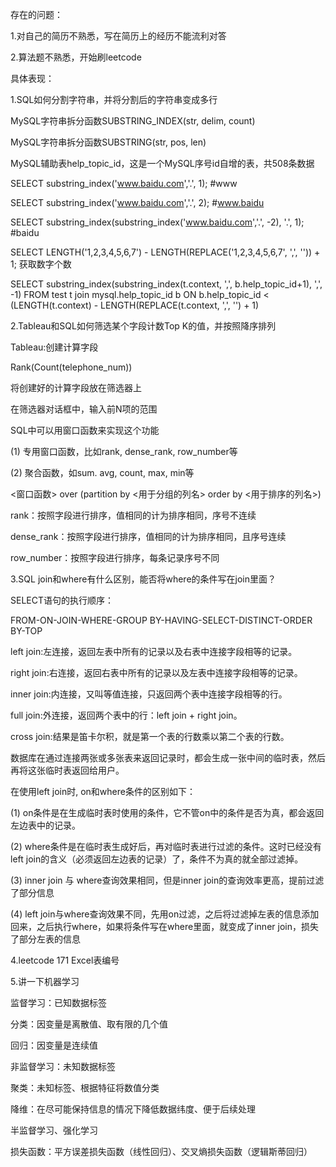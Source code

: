 存在的问题：

1.对自己的简历不熟悉，写在简历上的经历不能流利对答

2.算法题不熟悉，开始刷leetcode

具体表现：

1.SQL如何分割字符串，并将分割后的字符串变成多行

MySQL字符串拆分函数SUBSTRING_INDEX(str, delim, count)

MySQL字符串拆分函数SUBSTRING(str, pos, len)

MySQL辅助表help_topic_id，这是一个MySQL序号id自增的表，共508条数据

SELECT substring_index('www.baidu.com','.', 1);  #www 

SELECT substring_index('www.baidu.com','.', 2);  #www.baidu 

SELECT substring_index(substring_index('www.baidu.com','.', -2), '.', 1); #baidu

SELECT LENGTH('1,2,3,4,5,6,7') - LENGTH(REPLACE('1,2,3,4,5,6,7', ',', '')) + 1; 获取数字个数

SELECT substring_index(substring_index(t.context, ',', b.help_topic_id+1), ',', -1) FROM test t join mysql.help_topic_id b ON b.help_topic_id < (LENGTH(t.context) - LENGTH(REPLACE(t.context, ',', '') + 1)

2.Tableau和SQL如何筛选某个字段计数Top K的值，并按照降序排列

Tableau:创建计算字段

Rank(Count(telephone_num))

将创建好的计算字段放在筛选器上

在筛选器对话框中，输入前N项的范围 

SQL中可以用窗口函数来实现这个功能

(1) 专用窗口函数，比如rank, dense_rank, row_number等

(2) 聚合函数，如sum. avg, count, max, min等

<窗口函数> over (partition by <用于分组的列名>
         order by <用于排序的列名>)

rank：按照字段进行排序，值相同的计为排序相同，序号不连续

dense_rank：按照字段进行排序，值相同的计为排序相同，且序号连续

row_number：按照字段进行排序，每条记录序号不同

3.SQL join和where有什么区别，能否将where的条件写在join里面？

SELECT语句的执行顺序：

FROM-ON-JOIN-WHERE-GROUP BY-HAVING-SELECT-DISTINCT-ORDER BY-TOP

left join:左连接，返回左表中所有的记录以及右表中连接字段相等的记录。

right join:右连接，返回右表中所有的记录以及左表中连接字段相等的记录。

inner join:内连接，又叫等值连接，只返回两个表中连接字段相等的行。

full join:外连接，返回两个表中的行：left join + right join。

cross join:结果是笛卡尔积，就是第一个表的行数乘以第二个表的行数。

数据库在通过连接两张或多张表来返回记录时，都会生成一张中间的临时表，然后再将这张临时表返回给用户。

在使用left join时, on和where条件的区别如下：

(1) on条件是在生成临时表时使用的条件，它不管on中的条件是否为真，都会返回左边表中的记录。

(2) where条件是在临时表生成好后，再对临时表进行过滤的条件。这时已经没有left join的含义（必须返回左边表的记录）了，条件不为真的就全部过滤掉。

(3) inner join 与 where查询效果相同，但是inner join的查询效率更高，提前过滤了部分信息

(4) left join与where查询效果不同，先用on过滤，之后将过滤掉左表的信息添加回来，之后执行where，如果将条件写在where里面，就变成了inner join，损失了部分左表的信息

4.leetcode 171 Excel表编号

5.讲一下机器学习

监督学习：已知数据标签

分类：因变量是离散值、取有限的几个值

回归：因变量是连续值

非监督学习：未知数据标签

聚类：未知标签、根据特征将数值分类

降维：在尽可能保持信息的情况下降低数据纬度、便于后续处理

半监督学习、强化学习

损失函数：平方误差损失函数（线性回归）、交叉熵损失函数（逻辑斯蒂回归）